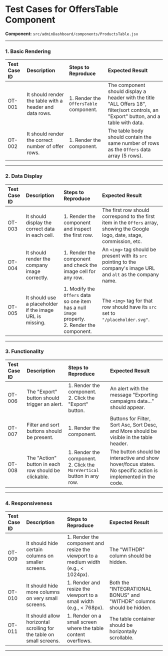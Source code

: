 
# Test Cases for OffersTable Component

**Component:** `src/adminDashboard/components/ProductsTable.jsx`

---

### 1. Basic Rendering

| Test Case ID | Description | Steps to Reproduce | Expected Result |
| :--- | :--- | :--- | :--- |
| OT-001 | It should render the table with a header and data rows. | 1. Render the `OffersTable` component. | The component should display a header with the title "ALL Offers 18", filter/sort controls, an "Export" button, and a table with data. |
| OT-002 | It should render the correct number of offer rows. | 1. Render the component. | The table body should contain the same number of rows as the `Offers` data array (5 rows). |

---

### 2. Data Display

| Test Case ID | Description | Steps to Reproduce | Expected Result |
| :--- | :--- | :--- | :--- |
| OT-003 | It should display the correct data in each cell. | 1. Render the component and inspect the first row. | The first row should correspond to the first item in the `Offers` array, showing the Google logo, date, stage, commission, etc. |
| OT-004 | It should render the company image correctly. | 1. Render the component and check the image cell for any row. | An `<img>` tag should be present with its `src` pointing to the company's image URL and `alt` as the company name. |
| OT-005 | It should use a placeholder if the image URL is missing. | 1. Modify the `Offers` data so one item has a null `image` property. <br> 2. Render the component. | The `<img>` tag for that row should have its `src` set to `"/placeholder.svg"`. |

---

### 3. Functionality

| Test Case ID | Description | Steps to Reproduce | Expected Result |
| :--- | :--- | :--- | :--- |
| OT-006 | The "Export" button should trigger an alert. | 1. Render the component. <br> 2. Click the "Export" button. | An alert with the message "Exporting campaigns data..." should appear. |
| OT-007 | Filter and sort buttons should be present. | 1. Render the component. | Buttons for Filter, Sort Asc, Sort Desc, and More should be visible in the table header. |
| OT-008 | The "Action" button in each row should be clickable. | 1. Render the component. <br> 2. Click the `MoreVertical` button in any row. | The button should be interactive and show hover/focus states. No specific action is implemented in the code. |

---

### 4. Responsiveness

| Test Case ID | Description | Steps to Reproduce | Expected Result |
| :--- | :--- | :--- | :--- |
| OT-009 | It should hide certain columns on smaller screens. | 1. Render the component and resize the viewport to a medium width (e.g., < 1024px). | The "WITHDR" column should be hidden. |
| OT-010 | It should hide more columns on very small screens. | 1. Render and resize the viewport to a small width (e.g., < 768px). | Both the "INTEGRATIONAL BONUS" and "WITHDR" columns should be hidden. |
| OT-011 | It should allow horizontal scrolling for the table on small screens. | 1. Render on a small screen where the table content overflows. | The table container should be horizontally scrollable. |

---

